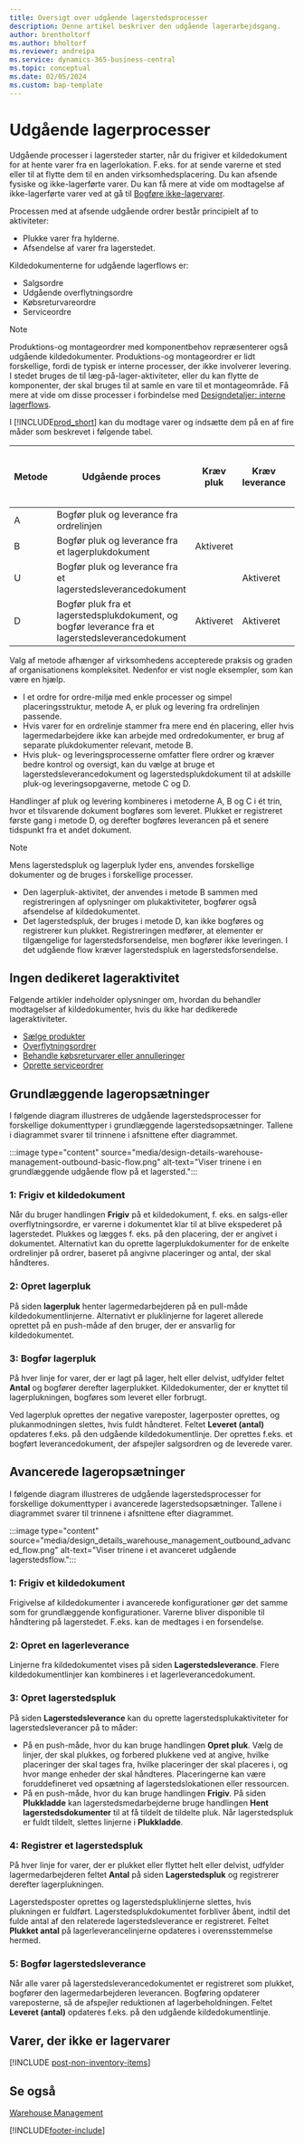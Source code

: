 ```yaml
---
title: Oversigt over udgående lagerstedsprocesser
description: Denne artikel beskriver den udgående lagerarbejdsgang.
author: brentholtorf
ms.author: bholtorf
ms.reviewer: andreipa
ms.service: dynamics-365-business-central
ms.topic: conceptual
ms.date: 02/05/2024
ms.custom: bap-template
---
```

# <a name="outbound-warehouse-processes"></a>Udgående lagerprocesser

Udgående processer i lagersteder starter, når du frigiver et kildedokument for at hente varer fra en lagerlokation. F.eks. for at sende varerne et sted eller til at flytte dem til en anden virksomhedsplacering. Du kan afsende fysiske og ikke-lagerførte varer. Du kan få mere at vide om modtagelse af ikke-lagerførte varer ved at gå til [Bogføre ikke-lagervarer](#post-non-inventory-items). 

Processen med at afsende udgående ordrer består principielt af to aktiviteter:

* Plukke varer fra hylderne.
* Afsendelse af varer fra lagerstedet.

Kildedokumenterne for udgående lagerflows er:  

* Salgsordre  
* Udgående overflytningsordre  
* Købsreturvareordre  
* Serviceordre  

> [!NOTE]
> Produktions-og montageordrer med komponentbehov repræsenterer også udgående kildedokumenter. Produktions-og montageordrer er lidt forskellige, fordi de typisk er interne processer, der ikke involverer levering. I stedet bruges de til læg-på-lager-aktiviteter, eller du kan flytte de komponenter, der skal bruges til at samle en vare til et montageområde. Få mere at vide om disse processer i forbindelse med [Designdetaljer: interne lagerflows](design-details-internal-warehouse-flows.md).  

I [!INCLUDE[prod_short](includes/prod_short.md)] kan du modtage varer og indsætte dem på en af fire måder som beskrevet i følgende tabel.

|Metode|Udgående proces|Kræv pluk|Kræv leverance|Sværhedsgrad (få mere at vide på [Warehouse Management-oversigt](design-details-warehouse-management.md))|  
|------|----------------|-----|---------|-------------------------------------------------------------------------------------|  
|A|Bogfør pluk og leverance fra ordrelinjen|||Ingen dedikeret lageraktivitet.|  
|B|Bogfør pluk og leverance fra et lagerplukdokument|Aktiveret||Basis: Ordre for ordre.|  
|U|Bogfør pluk og leverance fra et lagerstedsleverancedokument||Aktiveret|Basis: Konsolideret modtagelse/levering for flere ordrer.|  
|D|Bogfør pluk fra et lagerstedsplukdokument, og bogfør leverance fra et lagerstedsleverancedokument|Aktiveret|Aktiveret|Avanceret|  

Valg af metode afhænger af virksomhedens accepterede praksis og graden af organisationens kompleksitet. Nedenfor er vist nogle eksempler, som kan være en hjælp.

* I et ordre for ordre-miljø med enkle processer og simpel placeringsstruktur, metode A, er pluk og levering fra ordrelinjen passende.
* Hvis varer for en ordrelinje stammer fra mere end én placering, eller hvis lagermedarbejdere ikke kan arbejde med ordredokumenter, er brug af separate plukdokumenter relevant, metode B.
* Hvis pluk- og leveringsprocesserne omfatter flere ordrer og kræver bedre kontrol og oversigt, kan du vælge at bruge et lagerstedsleverancedokument og lagerstedsplukdokument til at adskille pluk-og leveringsopgaverne, metode C og D.  

Handlinger af pluk og levering kombineres i metoderne A, B og C i ét trin, hvor et tilsvarende dokument bogføres som leveret. Plukket er registreret første gang i metode D, og derefter bogføres leverancen på et senere tidspunkt fra et andet dokument.

> [!NOTE]
> Mens lagerstedspluk og lagerpluk lyder ens, anvendes forskellige dokumenter og de bruges i forskellige processer.
> * Den lagerpluk-aktivitet, der anvendes i metode B sammen med registreringen af oplysninger om plukaktiviteter, bogfører også afsendelse af kildedokumentet.
> * Det lagerstedspluk, der bruges i metode D, kan ikke bogføres og registrerer kun plukket. Registreringen medfører, at elementer er tilgængelige for lagerstedsforsendelse, men bogfører ikke leveringen. I det udgående flow kræver lagerstedspluk en lagerstedsforsendelse.

## <a name="no-dedicated-warehouse-activity"></a>Ingen dedikeret lageraktivitet

Følgende artikler indeholder oplysninger om, hvordan du behandler modtagelser af kildedokumenter, hvis du ikke har dedikerede lageraktiviteter.

* [Sælge produkter](sales-how-sell-products.md)
* [Overflytningsordrer](inventory-how-transfer-between-locations.md)
* [Behandle købsreturvarer eller annulleringer](purchasing-how-process-purchase-returns-cancellations.md)
* [Oprette serviceordrer](service-how-to-create-service-orders.md)

## <a name="basic-warehouse-configurations"></a>Grundlæggende lageropsætninger

I følgende diagram illustreres de udgående lagerstedsprocesser for forskellige dokumenttyper i grundlæggende lagerstedsopsætninger. Tallene i diagrammet svarer til trinnene i afsnittene efter diagrammet.  

:::image type="content" source="media/design-details-warehouse-management-outbound-basic-flow.png" alt-text="Viser trinene i en grundlæggende udgående flow på et lagersted.":::

### <a name="1-release-a-source-document"></a>1: Frigiv et kildedokument

Når du bruger handlingen **Frigiv** på et kildedokument, f. eks. en salgs-eller overflytningsordre, er varerne i dokumentet klar til at blive ekspederet på lagerstedet. Plukkes og lægges f. eks. på den placering, der er angivet i dokumentet. Alternativt kan du oprette lagerplukdokumenter for de enkelte ordrelinjer på ordrer, baseret på angivne placeringer og antal, der skal håndteres.  

### <a name="2-create-an-inventory-pick"></a>2: Opret lagerpluk

På siden **lagerpluk** henter lagermedarbejderen på en pull-måde kildedokumentlinjerne. Alternativt er pluklinjerne for lageret allerede oprettet på en push-måde af den bruger, der er ansvarlig for kildedokumentet.  

### <a name="3-post-an-inventory-pick"></a>3: Bogfør lagerpluk

På hver linje for varer, der er lagt på lager, helt eller delvist, udfylder feltet **Antal** og bogfører derefter lagerplukket. Kildedokumenter, der er knyttet til lagerplukningen, bogføres som leveret eller forbrugt.  

Ved lagerpluk oprettes der negative vareposter, lagerposter oprettes, og plukanmodningen slettes, hvis fuldt håndteret. Feltet **Leveret (antal)** opdateres f.eks. på den udgående kildedokumentlinje. Der oprettes f.eks. et bogført leverancedokument, der afspejler salgsordren og de leverede varer.  

## <a name="advanced-warehouse-configurations"></a>Avancerede lageropsætninger

I følgende diagram illustreres de udgående lagerstedsprocesser for forskellige dokumenttyper i avancerede lagerstedsopsætninger. Tallene i diagrammet svarer til trinnene i afsnittene efter diagrammet.  

:::image type="content" source="media/design_details_warehouse_management_outbound_advanced_flow.png" alt-text="Viser trinene i et avanceret udgående lagerstedsflow.":::

### <a name="1-release-a-source-document-1"></a>1: Frigiv et kildedokument

Frigivelse af kildedokumenter i avancerede konfigurationer gør det samme som for grundlæggende konfigurationer. Varerne bliver disponible til håndtering på lagerstedet. F.eks. kan de medtages i en forsendelse.  

### <a name="2-create-a-warehouse-shipment"></a>2: Opret en lagerleverance

Linjerne fra kildedokumentet vises på siden **Lagerstedsleverance**. Flere kildedokumentlinjer kan kombineres i et lagerleverancedokument.  

### <a name="3-create-a-warehouse-pick"></a>3: Opret lagerstedspluk

På siden **Lagerstedsleverance** kan du oprette lagerstedsplukaktiviteter for lagerstedsleverancer på to måder:

- På en push-måde, hvor du kan bruge handlingen **Opret pluk**. Vælg de linjer, der skal plukkes, og forbered plukkene ved at angive, hvilke placeringer der skal tages fra, hvilke placeringer der skal placeres i, og hvor mange enheder der skal håndteres. Placeringerne kan være foruddefineret ved opsætning af lagerstedslokationen eller ressourcen.
- På en push-måde, hvor du kan bruge handlingen **Frigiv**. På siden **Plukkladde** kan lagerstedsmedarbejderne bruge handlingen **Hent lagerstedsdokumenter** til at få tildelt de tildelte pluk. Når lagerstedspluk er fuldt tildelt, slettes linjerne i **Plukkladde**.

### <a name="4-register-a-warehouse-pick"></a>4: Registrer et lagerstedspluk

På hver linje for varer, der er plukket eller flyttet helt eller delvist, udfylder lagermedarbejderen feltet **Antal** på siden **Lagerstedspluk** og registrerer derefter lagerplukningen.

Lagerstedsposter oprettes og lagerstedspluklinjerne slettes, hvis plukningen er fuldført. Lagerstedsplukdokumentet forbliver åbent, indtil det fulde antal af den relaterede lagerstedsleverance er registreret. Feltet **Plukket antal** på lagerleverancelinjerne opdateres i overensstemmelse hermed.  

### <a name="5-post-the-warehouse-shipment"></a>5: Bogfør lagerstedsleverance

Når alle varer på lagerstedsleverancedokumentet er registreret som plukket, bogfører den lagermedarbejderen leverancen. Bogføring opdaterer vareposterne, så de afspejler reduktionen af lagerbeholdningen. Feltet **Leveret (antal)** opdateres f.eks. på den udgående kildedokumentlinje.  

## <a name="post-non-inventory-items"></a>Varer, der ikke er lagervarer

[!INCLUDE [post-non-inventory-items](includes/post-non-inventory-items.md)]

## <a name="see-also"></a>Se også

[Warehouse Management](design-details-warehouse-management.md)  

[!INCLUDE[footer-include](includes/footer-banner.md)]
